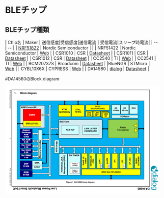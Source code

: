 # BLEチップ

## BLEチップ種類

| Chip名 | Maker | 送信感度|受信感度|送信電流 | 受信電流|スリープ時電流|
| -- | -- |
| [NRF51822](http://www.nordicsemi.com/eng/Products/Bluetooth-R-low-energy/nRF51822) | Nordic Semiconductor |  |
| NRF51422 | Nordic Semiconductor | [Web](http://www.nordicsemi.com/eng/Products/ANT/nRF51422) |
| CSR1010 | CSR | [Datasheet](https://www.csrsupport.com/download/39359/CSR1010%20Data%20Sheet%20CS-231985-DS.pdf) |
| CSR1011 | CSR | [Datasheet](https://www.csrsupport.com/download/40289/CSR1010%20Data%20Sheet%20CS-231986-DS.pdf) |
| CSR1012 | CSR | [Datasheet](https://www.csrsupport.com/download/47278/CSR1012%20Data%20Sheet%20CS-238833-DS.pdf) |
| CC2540 | TI | [Web](http://m.tij.co.jp/product/jp/CC2540) |
| CC2541 | TI | [Web](http://m.tij.co.jp/product/jp/CC2541) |
| BCM20737S | Broadcom | [Datasheet](http://www.broadcom.com/collateral/pb/WICED-Sense-PB100.pdf) |
|BlueNGR | STMicro | [Web](http://www.st.com/web/catalog/sense_power/FM1968/CL1976/SC1898/PF258646?ecmp=pf258646_link_emf_jan2014&sc=bluenrg) |
| CYBL10X6X | CYPRESS | [Web](http://japan.cypress.com/?rID=99422 ) |
| DA14580 | [dialog](http://www.dialog-semiconductor.com/) | [Datasheet](http://www.dialog-semiconductor.com/docs/site-pdf/da14580_ds_v3-1.pdf?sfvrsn=2) |

#DA14580のBlock diagram

![](da14580.png)





